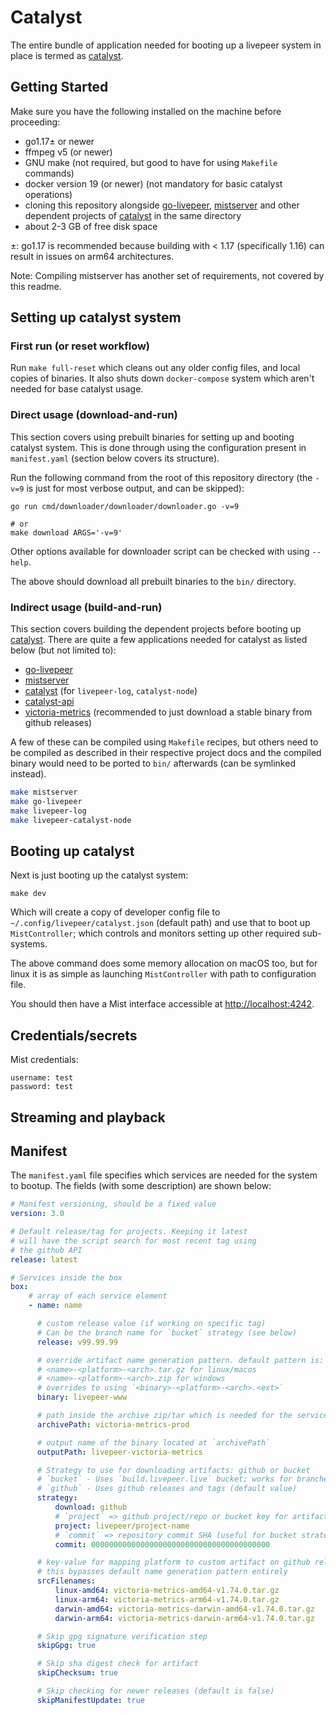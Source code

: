 # Catalyst

The entire bundle of application needed for booting up a livepeer
system in place is termed as [catalyst].

## Getting Started

Make sure you have the following installed on the machine before
proceeding:

  - go1.17± or newer
  - ffmpeg v5 (or newer)
  - GNU make (not required, but good to have for using `Makefile`
    commands)
  - docker version 19 (or newer) (not mandatory for basic catalyst
    operations)
  - cloning this repository alongside [go-livepeer], [mistserver] and
    other dependent projects of [catalyst] in the same directory
  - about 2-3 GB of free disk space

±: go1.17 is recommended because building with < 1.17 (specifically 1.16)
can result in issues on arm64 architectures.

Note: Compiling mistserver has another set of requirements, not
covered by this readme.

## Setting up catalyst system

### First run (or reset workflow)

Run `make full-reset` which cleans out any older config files, and
local copies of binaries. It also shuts down `docker-compose` system
which aren't needed for base catalyst usage.

### Direct usage (download-and-run)

This section covers using prebuilt binaries for setting up and booting
catalyst system. This is done through using the configuration present
in `manifest.yaml` (section below covers its structure).

Run the following command from the root of this repository directory
(the `-v=9` is just for most verbose output, and can be skipped):

    go run cmd/downloader/downloader/downloader.go -v=9

    # or
    make download ARGS='-v=9'

Other options available for downloader script can be checked with
using `--help`.

The above should download all prebuilt binaries to the `bin/`
directory.

### Indirect usage (build-and-run)

This section covers building the dependent projects before booting up
[catalyst]. There are quite a few applications needed for catalyst as
listed below (but not limited to):

  - [go-livepeer]
  - [mistserver]
  - [catalyst] (for `livepeer-log`, `catalyst-node`)
  - [catalyst-api]
  - [victoria-metrics] (recommended to just download a stable binary
    from github releases)

A few of these can be compiled using `Makefile` recipes, but others
need to be compiled as described in their respective project docs and
the compiled binary would need to be ported to `bin/` afterwards (can
be symlinked instead).

```sh
make mistserver
make go-livepeer
make livepeer-log
make livepeer-catalyst-node
```

## Booting up catalyst

Next is just booting up the catalyst system:

    make dev

Which will create a copy of developer config file to
`~/.config/livepeer/catalyst.json` (default path) and use that to boot
up `MistController`; which controls and monitors setting up other
required sub-systems.

The above command does some memory allocation on macOS too, but for
linux it is as simple as launching `MistController` with path to
configuration file.

You should then have a Mist interface accessible at
[http://localhost:4242](http://localhost:4242).

## Credentials/secrets

Mist credentials:

```
username: test
password: test
```

## Streaming and playback



## Manifest

The `manifest.yaml` file specifies which services are needed for the
system to bootup. The fields (with some description) are shown below:

```yaml
# Manifest versioning, should be a fixed value
version: 3.0

# Default release/tag for projects. Keeping it latest
# will have the script search for most recent tag using
# the github API
release: latest

# Services inside the box
box:
    # array of each service element
    - name: name

      # custom release value (if working on specific tag)
      # Can be the branch name for `bucket` strategy (see below)
      release: v99.99.99

      # override artifact name generation pattern. default pattern is:
      # <name>-<platform>-<arch>.tar.gz for linux/macos
      # <name>-<platform>-<arch>.zip for windows
      # overrides to using `<binary>-<platform>-<arch>.<ext>`
      binary: livepeer-www

      # path inside the archive zip/tar which is needed for the service
      archivePath: victoria-metrics-prod

      # output name of the binary located at `archivePath`
      outputPath: livepeer-victoria-metrics

      # Strategy to use for downloading artifacts: github or bucket
      # `bucket` - Uses `build.livepeer.live` bucket; works for branches of some projects
      # `github` - Uses github releases and tags (default value)
      strategy:
          download: github
          # `project` => github project/repo or bucket key for artifacts
          project: livepeer/project-name
          # `commit` => repository commit SHA (useful for bucket strategy)
          commit: 0000000000000000000000000000000000000000

      # key-value for mapping platform to custom artifact on github release page
      # this bypasses default name generation pattern entirely
      srcFilenames:
          linux-amd64: victoria-metrics-amd64-v1.74.0.tar.gz
          linux-arm64: victoria-metrics-arm64-v1.74.0.tar.gz
          darwin-amd64: victoria-metrics-darwin-amd64-v1.74.0.tar.gz
          darwin-arm64: victoria-metrics-darwin-arm64-v1.74.0.tar.gz

      # Skip gpg signature verification step
      skipGpg: true

      # Skip sha digest check for artifact
      skipChecksum: true

      # Skip checking for newer releases (default is false)
      skipManifestUpdate: true
```

  [go-livepeer]: https://github.com/livepeer/go-livepeer
  [catalyst]: https://github.com/livepeer/catalyst
  [mistserver]: https://github.com/DDVTECH/mistserver
  [catalyst-api]: https://github.com/livepeer/catalyst-api
  [victoria-metrics]: https://github.com/VictoriaMetrics/VictoriaMetrics

